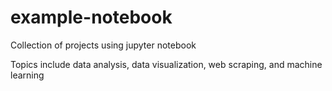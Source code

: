 # example-notebook

Collection of projects using jupyter notebook

Topics include data analysis, data visualization, web scraping, and machine learning
